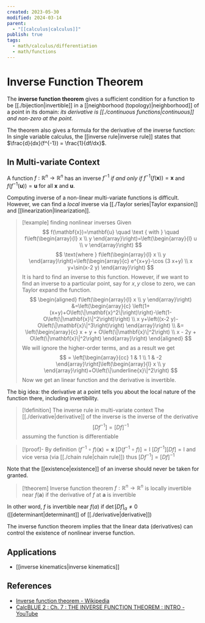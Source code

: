 ```yaml
---
created: 2023-05-30
modified: 2024-03-14
parent:
  - "[[calculus|calculus]]"
publish: true
tags:
  - math/calculus/differentiation
  - math/functions
---
```


# Inverse Function Theorem

The **inverse function theorem** gives a sufficient condition for a function to be [[./bijection|invertible]] in a [[neighborhood (topology)|neighborhood]] of a point in its domain: _its derivative is [[./continuous functions|continuous]] and non-zero at the point._

The theorem also gives a formula for the derivative of the inverse function: In single variable calculus, the [[inverse rule|inverse rule]] states that $\frac{d}{dx}(f^{-1}) = \frac{1}{df/dx}$.

## In Multi-variate Context

A function $f: \mathbb{R}^n \rightarrow \mathbb{R}^n$ has an inverse $f^{-1}$ _if and only if_  $f^{-1}(f(\mathbf{x})) = \mathbf{x}$ and $f(f^{-1}(\mathbf{u})) = \mathbf{u}$ for all $\mathbf{x}$ and $\mathbf{u}$.

Computing inverse of a non-linear multi-variate functions is difficult. However, we can find a _local_ inverse via [[./Taylor series|Taylor expansion]] and [[linearization|linearization]].

> [!example] finding nonlinear inverses
> Given
> $$
> f(\mathbf{x})=\mathbf{u} \quad \text { with } \quad f\left(\begin{array}{l}
> x \\
> y
> \end{array}\right)=\left(\begin{array}{l}
> u \\
> v
> \end{array}\right) 
> $$
> $$
>  \text{where } f\left(\begin{array}{l}
> x \\
> y
> \end{array}\right)=\left(\begin{array}{c}
> e^{x+y}-\cos (3 x+y) \\
> x y+\sin(x-2 y)
> \end{array}\right)
> $$
> It is hard to find an inverse to this function. However, if we want to find an inverse to a particular point, say for $x, y$ close to zero, we can Taylor expand the function.
> $$
> \begin{aligned}
> f\left(\begin{array}{l}
> x \\
> y
> \end{array}\right)
> &=\left(\begin{array}{c}
> \left(1+(x+y)+O\left(\|\mathbf{x}^2\|\right)\right)-\left(1-O\left(\|\mathbf{x}\|^2\right)\right) \\
> x y+\left((x-2 y)-O\left(\|\mathbf{x}\|^3\right)\right)
> \end{array}\right) \\
> &=
> \left(\begin{array}{c}
> x + y + O\left(\|\mathbf{x}\|^2\right) \\
> x - 2y + O\left(\|\mathbf{x}\|^2\right)
> \end{array}\right)
> \end{aligned}
> $$
> We will ignore the higher-order terms, and as a result we get
> $$
> = \left[\begin{array}{cc}
> 1 & 1 \\
> 1 & -2
> \end{array}\right]\left(\begin{array}{l}
> x \\
> y
> \end{array}\right)+O\left(\|\underline{x}\|^2\right)
> $$
> Now we get an linear function and the derivative is invertible.

The big idea: the derivative at a point tells you about the local nature of the function there, including invertibility.

> [!definition] The inverse rule in multi-variate context
> The [[./derivative|derivative]] of the inverse is the inverse of the derivative
> $$
> [ Df^{-1} ] = [Df]^{-1}
> $$
> assuming the function is differentiable

> [!proof]-
By definition $(f^{-1} \circ f)(\mathbf{x}) = \mathbf{x}$
$\left[D(f^{-1} \circ f)\right] = \mathrm{I}$
$\left[Df^{-1}\right]\left[Df\right] = \mathrm{I}$ and vice versa (via [[./chain rule|chain rule]])
thus $\left[Df^{-1}\right] = \left[Df\right]^{-1}$

Note that the [[existence|existence]] of an inverse should never be taken for granted.

> [!theorem] Inverse function theorem
> $f: \mathbb{R}^n \rightarrow \mathbb{R}^n$ is locally invertible near $f(\mathbf{a})$ if the derivative of $f$ at $\mathbf{a}$ is invertible

In other word, $f$ is invertible near $f(a)$ if $\det [Df]_{a} \neq 0$ ([[determinant|determinant]] of [[./derivative|derivative]])

The inverse function theorem implies that the linear data (derivatives) can control the existence of nonlinear inverse function.

## Applications
- [[inverse kinematics|inverse kinematics]]

## References
- [Inverse function theorem - Wikipedia](https://en.wikipedia.org/wiki/Inverse_function_theorem)
- [CalcBLUE 2 : Ch. 7 : THE INVERSE FUNCTION THEOREM : INTRO - YouTube](https://www.youtube.com/watch?v=JlrFnNYGhBc&list=PL8erL0pXF3JZZTnqjginERYYEi1WpLE_V&index=43)